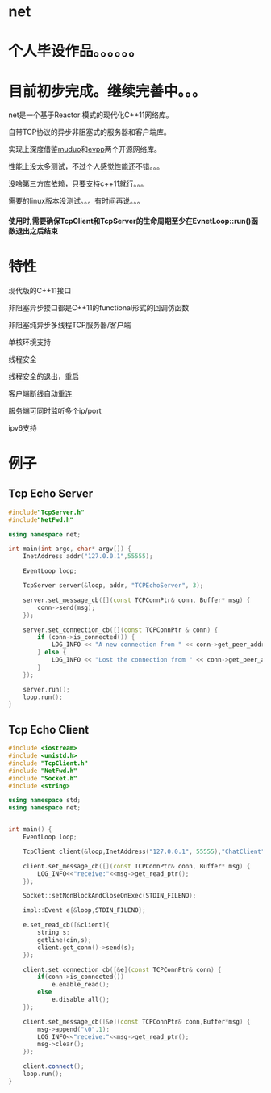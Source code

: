 # net
# 个人毕设作品。。。。。。
# 目前初步完成。继续完善中。。。

net是一个基于Reactor 模式的现代化C++11网络库。

自带TCP协议的异步非阻塞式的服务器和客户端库。

实现上深度借鉴[muduo](https://github.com/chenshuo/muduo)和[evpp](https://github.com/Qihoo360/evpp)两个开源网络库。

性能上没太多测试，不过个人感觉性能还不错。。。

没啥第三方库依赖，只要支持c++11就行。。。

需要的linux版本没测试。。。有时间再说。。。

#### 使用时,需要确保TcpClient和TcpServer的生命周期至少在EvnetLoop::run()函数退出之后结束

# 特性

现代版的C++11接口

非阻塞异步接口都是C++11的functional形式的回调仿函数

非阻塞纯异步多线程TCP服务器/客户端

单核环境支持

线程安全

线程安全的退出，重启

客户端断线自动重连

服务端可同时监听多个ip/port

ipv6支持

# 例子
## Tcp Echo Server
```cpp
#include"TcpServer.h"
#include"NetFwd.h"

using namespace net;

int main(int argc, char* argv[]) {
    InetAddress addr("127.0.0.1",55555);

    EventLoop loop;

    TcpServer server(&loop, addr, "TCPEchoServer", 3);

    server.set_message_cb([](const TCPConnPtr& conn, Buffer* msg) {
        conn->send(msg);
    });

    server.set_connection_cb([](const TCPConnPtr & conn) {
        if (conn->is_connected()) {
            LOG_INFO << "A new connection from " << conn->get_peer_addr().toIpPort();
        } else {
            LOG_INFO << "Lost the connection from " << conn->get_peer_addr().toIpPort();
        }
    });

    server.run();
    loop.run();
}
```

## Tcp Echo Client
```cpp
#include <iostream>
#include <unistd.h>
#include "TcpClient.h"
#include "NetFwd.h"
#include "Socket.h"
#include <string>

using namespace std;
using namespace net;


int main() {
    EventLoop loop;

    TcpClient client(&loop,InetAddress("127.0.0.1", 55555),"ChatClient");

    client.set_message_cb([](const TCPConnPtr& conn, Buffer* msg) {
        LOG_INFO<<"receive:"<<msg->get_read_ptr();
    });

    Socket::setNonBlockAndCloseOnExec(STDIN_FILENO);

    impl::Event e{&loop,STDIN_FILENO};

    e.set_read_cb([&client]{
        string s;
        getline(cin,s);
        client.get_conn()->send(s);
    });

    client.set_connection_cb([&e](const TCPConnPtr& conn) {
        if(conn->is_connected())
            e.enable_read();
        else
            e.disable_all();
    });

    client.set_message_cb([&e](const TCPConnPtr& conn,Buffer*msg) {
        msg->append("\0",1);
        LOG_INFO<<"receive:"<<msg->get_read_ptr();
        msg->clear();
    });

    client.connect();
    loop.run();
}
```
